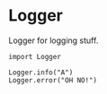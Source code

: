 # Logger

Logger for logging stuff.

```pyhton
import Logger

Logger.info("A")
Logger.error("OH NO!")
```
